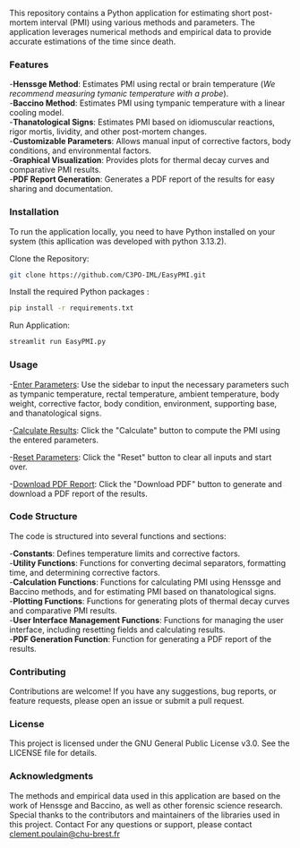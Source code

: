 This repository contains a Python application for estimating short post-mortem interval (PMI) using various methods and parameters. 
The application leverages numerical methods and empirical data to provide accurate estimations of the time since death.

### Features
-**Henssge Method**: Estimates PMI using rectal or brain temperature (*We recommend measuring tymanic temperature with a probe*).  
-**Baccino Method**: Estimates PMI using tympanic temperature with a linear cooling model.  
-**Thanatological Signs**: Estimates PMI based on idiomuscular reactions, rigor mortis, lividity, and other post-mortem changes.  
-**Customizable Parameters**: Allows manual input of corrective factors, body conditions, and environmental factors.  
-**Graphical Visualization**: Provides plots for thermal decay curves and comparative PMI results.  
-**PDF Report Generation**: Generates a PDF report of the results for easy sharing and documentation.  

### Installation
To run the application locally, you need to have Python installed on your system (this apllication was developed with python 3.13.2).  

Clone the Repository:
```bash
git clone https://github.com/C3PO-IML/EasyPMI.git
```

Install the required Python packages :
```bash
pip install -r requirements.txt
```

Run Application:
```bash
streamlit run EasyPMI.py
```

### Usage 
-<ins>Enter Parameters</ins>: Use the sidebar to input the necessary parameters such as tympanic temperature, rectal temperature, ambient temperature, body weight, corrective factor, body condition, environment, supporting base, and thanatological signs.

-<ins>Calculate Results</ins>: Click the "Calculate" button to compute the PMI using the entered parameters.

-<ins>Reset Parameters</ins>: Click the "Reset" button to clear all inputs and start over.

-<ins>Download PDF Report</ins>: Click the "Download PDF" button to generate and download a PDF report of the results.

### Code Structure
The code is structured into several functions and sections:

-**Constants**: Defines temperature limits and corrective factors.  
-**Utility Functions**: Functions for converting decimal separators, formatting time, and determining corrective factors.  
-**Calculation Functions**: Functions for calculating PMI using Henssge and Baccino methods, and for estimating PMI based on thanatological signs.  
-**Plotting Functions**: Functions for generating plots of thermal decay curves and comparative PMI results.  
-**User Interface Management Functions**: Functions for managing the user interface, including resetting fields and calculating results.  
-**PDF Generation Function**: Function for generating a PDF report of the results.

### Contributing
Contributions are welcome! If you have any suggestions, bug reports, or feature requests, please open an issue or submit a pull request.

### License
This project is licensed under the GNU General Public License v3.0. See the LICENSE file for details.

### Acknowledgments
The methods and empirical data used in this application are based on the work of Henssge and Baccino, as well as other forensic science research.
Special thanks to the contributors and maintainers of the libraries used in this project.
Contact
For any questions or support, please contact clement.poulain@chu-brest.fr

